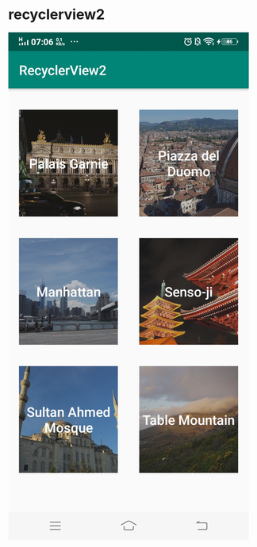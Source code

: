 # recyclerview2

![alt text](https://github.com/dhani1711/recyclerview2/blob/master/ss/Hasil/Screenshot_20190313_070624.jpg)
